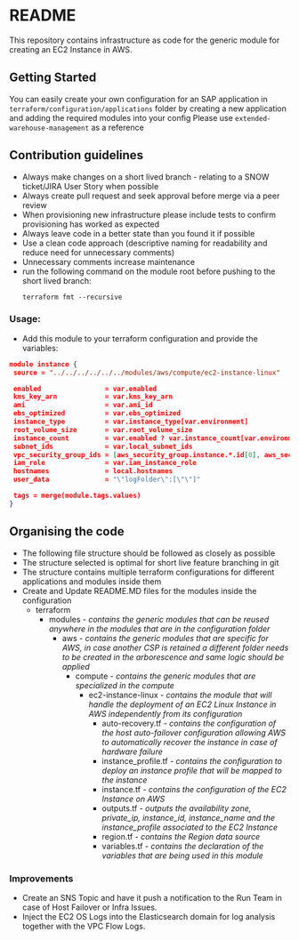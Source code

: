 # README
This repository contains infrastructure as code for the generic module for creating an EC2 Instance in AWS.
## Getting Started
  You can easily create your own configuration for an SAP application in `terraform/configuration/applications` folder by creating a new application and adding the required modules into your config
  Please use `extended-warehouse-management` as a reference
## Contribution guidelines
* Always make changes on a short lived branch - relating to a SNOW ticket/JIRA User Story when possible
* Always create pull request and seek approval before merge via a peer review
* When provisioning new infrastructure please include tests to confirm provisioning has worked as expected
* Always leave code in a better state than you found it if possible
* Use a clean code approach (descriptive naming for readability and reduce need for unnecessary comments)
* Unnecessary comments increase maintenance
* run the following command on the module root before pushing to the short lived branch:
  ```
  terraform fmt --recursive
  ```
### Usage:

 - Add this module to your terraform configuration and provide the variables:

 ```json
module instance {
  source = "../../../../../../modules/aws/compute/ec2-instance-linux"

  enabled                = var.enabled
  kms_key_arn            = var.kms_key_arn
  ami                    = var.ami_id
  ebs_optimized          = var.ebs_optimized
  instance_type          = var.instance_type[var.environment]
  root_volume_size       = var.root_volume_size
  instance_count         = var.enabled ? var.instance_count[var.environment] : 0
  subnet_ids             = var.local_subnet_ids
  vpc_security_group_ids = [aws_security_group.instance.*.id[0], aws_security_group.sap_application.*.id[0], data.aws_security_group.mandatory_sg.id, data.aws_security_group.self_sg.id]
  iam_role               = var.iam_instance_role
  hostnames              = local.hostnames
  user_data              = "\"logFolder\":[\"\"]"

  tags = merge(module.tags.values)
}
```

## Organising the code
* The following file structure should be followed as closely as possible
* The structure selected is optimal for short live feature branching in git
* The structure contains multiple terraform configurations for different applications and modules inside them
* Create and Update README.MD files for the modules inside the configuration
  * terraform
    * modules _- contains the generic modules that can be reused anywhere in the modules that are in the configuration folder_
      * aws _- contains the generic modules that are specific for AWS, in case another CSP is retained a different folder needs to be created in the arborescence and same logic should be applied_
        * compute _- contains the generic modules that are specialized in the compute_
            * ec2-instance-linux _- contains the module that will handle the deployment of an EC2 Linux Instance in AWS independently from its configuration_
                * auto-recovery.tf _- contains the configuration of the host auto-failover configuration allowing AWS to automatically recover the instance in case of hardware failure_
                * instance_profile.tf _- contains the configuration to deploy an instance profile that will be mapped to the instance_
                * instance.tf _- contains the configuration of the EC2 Instance on AWS_
                * outputs.tf _- outputs the availability zone, private_ip, instance_id, instance_name and the instance_profile associated to the EC2 Instance_
                * region.tf _- contains the Region data source_
                * variables.tf _- contains the declaration of the variables that are being used in this module_

### Improvements
* Create an SNS Topic and have it push a notification to the Run Team in case of Host Failover or Infra Issues.
* Inject the EC2 OS Logs into the Elasticsearch domain for log analysis together with the VPC Flow Logs.